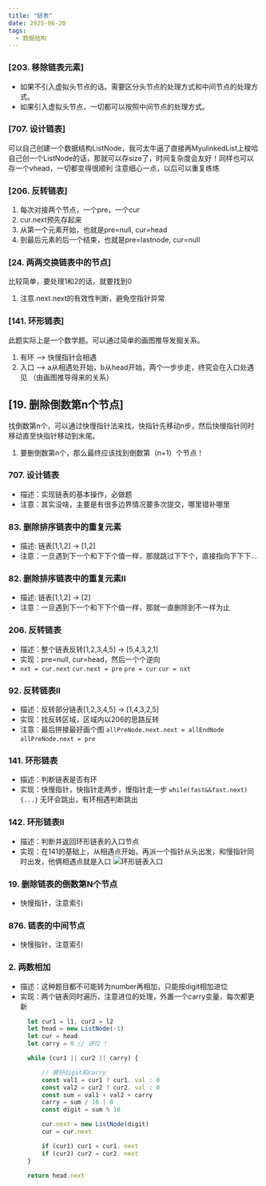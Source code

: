```yaml
---
title: "链表"
date: 2025-06-20
tags:
  - 数据结构
---
```



### [203. 移除链表元素]

* 如果不引入虚拟头节点的话。需要区分头节点的处理方式和中间节点的处理方式。
* 如果引入虚拟头节点，一切都可以按照中间节点的处理方式。

### [707. 设计链表]
可以自己创建一个数据结构ListNode，我可太牛逼了直接再MyulinkedList上梭哈
自己创一个ListNode的话，那就可以存size了，时间复杂度会友好！同样也可以存一个vhead，一切都变得很顺利
注意细心一点，以后可以重复练练

### [206. 反转链表]
1. 每次对接两个节点，一个pre，一个cur
2. cur.next预先存起来
3. 从第一个元素开始，也就是pre=null, cur=head 
4. 到最后元素的后一个结束，也就是pre=lastnode, cur=null 

### [24. 两两交换链表中的节点]
比较简单，要处理1和2的话，就要找到0
1. 注意.next.next的有效性判断，避免空指针异常

### [141. 环形链表]
此题实际上是一个数学题。可以通过简单的画图推导发掘关系。
1. 有环 --> 快慢指针会相遇
2. 入口 --> a从相遇处开始，b从head开始，两个一步步走，终究会在入口处遇见 （由画图推导得来的关系）

## [19. 删除倒数第n个节点]
找倒数第n个，可以通过快慢指针法来找，快指针先移动n步，然后快慢指针同时移动直至快指针移动到末尾。
1. 要删倒数第n个，那么最终应该找到倒数第（n+1）个节点！



### 707. 设计链表
- 描述：实现链表的基本操作，必做题
- 注意：其实没啥，主要是有很多边界情况要多次提交，哪里错补哪里


### 83. 删除排序链表中的重复元素
- 描述: 链表[1,1,2] -> [1,2]
- 注意：一旦遇到下一个和下下个值一样，那就跳过下下个，直接指向下下下...

### 82. 删除排序链表中的重复元素II
- 描述: 链表[1,1,2] -> [2]
- 注意：一旦遇到下一个和下下个值一样，那就一直删除到不一样为止

### 206. 反转链表
- 描述：整个链表反转[1,2,3,4,5] -> [5,4,3,2,1]
- 实现：pre=null, cur=head，然后一个个逆向
- `nxt = cur.next` `cur.next = pre` `pre = cur` `cur = nxt`

### 92. 反转链表II
- 描述：反转部分链表[1,2,3,4,5] -> [1,4,3,2,5]
- 实现：找反转区域，区域内以206的思路反转
- 注意：最后拼接最好画个图 `allPreNode.next.next = allEndNode` `allPreNode.next = pre`
    
### 141. 环形链表
- 描述：判断链表是否有环
- 实现：快慢指针，快指针走两步，慢指针走一步
  `while(fast&&fast.next){...}` 无环会跳出，有环相遇判断跳出

### 142. 环形链表II
- 描述：判断并返回环形链表的入口节点
- 实现：在141的基础上，从相遇点开始，再派一个指针从头出发，和慢指针同时出发，他俩相遇点就是入口
  ![环形链表入口](/post-assets/环形链表入口.jpg)

### 19. 删除链表的倒数第N个节点
- 快慢指针，注意索引

### 876. 链表的中间节点
- 快慢指针，注意索引

### 2. 两数相加
- 描述：这种题目都不可能转为number再相加，只能按digit相加进位
- 实现：两个链表同时遍历，注意进位的处理，外置一个carry变量，每次都更新
  ```js
    let cur1 = l1, cur2 = l2
    let head = new ListNode(-1)
    let cur = head
    let carry = 0 // 进位 !

    while (cur1 || cur2 || carry) {

        // 算好digit和carry
        const val1 = cur1 ? cur1. val : 0
        const val2 = cur2 ? cur2. val : 0
        const sum = val1 + val2 + carry
        carry = sum / 10 | 0
        const digit = sum % 10

        cur.next = new ListNode(digit)
        cur = cur.next

        if (cur1) cur1 = cur1. next
        if (cur2) cur2 = cur2. next
    }

    return head.next
  ```